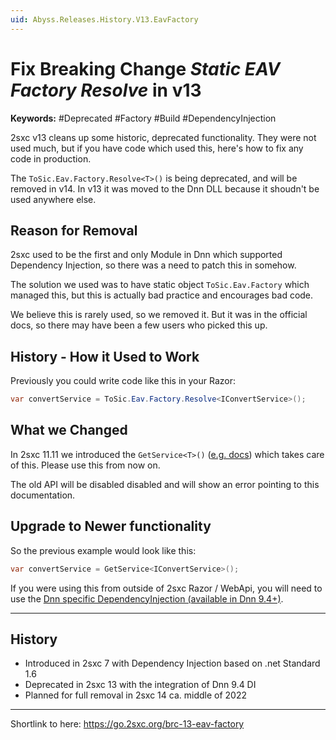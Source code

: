 ```yaml
---
uid: Abyss.Releases.History.V13.EavFactory
---
```


# Fix Breaking Change _Static EAV Factory Resolve_ in v13

**Keywords:** #Deprecated #Factory #Build #DependencyInjection

2sxc v13 cleans up some historic, deprecated functionality. They were not used much, but if you have code which used this, here's how to fix any code in production.

The `ToSic.Eav.Factory.Resolve<T>()` is being deprecated, and will be removed in v14. In v13 it was moved to the Dnn DLL because it shoudn't be used anywhere else.

## Reason for Removal

2sxc used to be the first and only Module in Dnn which supported Dependency Injection, so there was a need to patch this in somehow.

The solution we used was to have static object `ToSic.Eav.Factory` which managed this, but this is actually bad practice and encourages bad code.

We believe this is rarely used, so we removed it. But it was in the official docs, so there may have been a few users who picked this up.


## History - How it Used to Work

Previously you could write code like this in your Razor:

```csharp
var convertService = ToSic.Eav.Factory.Resolve<IConvertService>();
```

## What we Changed

In 2sxc 11.11 we introduced the `GetService<T>()` ([e.g. docs](xref:Custom.Hybrid.Razor12.GetService*)) which takes care of this.
Please use this from now on.

The old API will be disabled disabled and will show an error pointing to this documentation.


## Upgrade to Newer functionality

So the previous example would look like this:

```csharp
var convertService = GetService<IConvertService>();
```

If you were using this from outside of 2sxc Razor / WebApi, you will need to use the [Dnn specific DependencyInjection (available in Dnn 9.4+)](xref:NetCode.DependencyInjection.Dnn).

---

## History

* Introduced in 2sxc 7 with Dependency Injection based on .net Standard 1.6
* Deprecated in 2sxc 13 with the integration of Dnn 9.4 DI
* Planned for full removal in 2sxc 14 ca. middle of 2022

---

Shortlink to here: <https://go.2sxc.org/brc-13-eav-factory>
